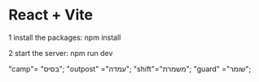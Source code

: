 # React + Vite

1 install the packages:
npm install

2 start the server:
npm run dev


"camp"= "בסיס";
"outpost" ="עמדה";
"shift"="משמרת";
"guard" ="שומר";
